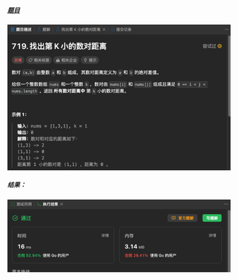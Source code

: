 ##### [题目](https://leetcode.cn/problems/find-k-th-smallest-pair-distance/)
![pic](img.png)
##### 结果：
![pic](result.png)